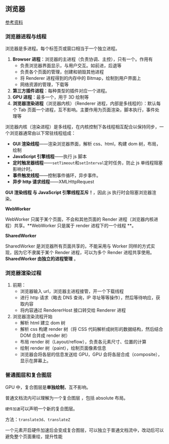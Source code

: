 ## 浏览器

[参考资料](http://www.dailichun.com/2018/01/21/js_singlethread_eventloop.html)

### 浏览器进程与线程

浏览器是多进程。每个标签页或窗口相当于一个独立进程。

1.  **Browser 进程**：浏览器的主进程（负责协调、主控），只有一个。作用有
    - 负责浏览器界面显示，与用户交互。如前进，后退等
    - 负责各个页面的管理，创建和销毁其他进程
    - 将 Renderer 进程得到的内存中的 Bitmap，绘制到用户界面上
    - 网络资源的管理，下载等
2.  **第三方插件进程**：每种类型的插件对应一个进程。
3.  **GPU 进程**：最多一个，用于 3D 绘制等
4.  **浏览器渲染进程**（浏览器内核）（Renderer 进程，内部是多线程的）：默认每个 Tab 页面一个进程，互不影响。主要作用为页面渲染，脚本执行，事件处理等

浏览器内核（渲染进程）是多线程，在内核控制下各线程相互配合以保持同步，一个浏览器通常由以下常驻线程组成：

- **GUI 渲染线程**——渲染浏览器界面，解析 css、html，构建 dom 树，布局，绘制
- **JavaScript 引擎线程**——执行 js 脚本
- **定时触发器线程**——`setTimeout`和`setInterval`定时任务，防止 js 单线程阻塞影响计时。
- **事件触发线程**——控制事件循环，异步事件。
- **异步 http 请求线程**——XMLHttpRequest

**GUI 渲染线程 与 JavaScript 引擎线程互斥！**，因此 js 执行时会阻塞浏览器渲染。

**WebWorker**

WebWorker 只属于某个页面，不会和其他页面的 Render 进程（浏览器内核进程）共享。**WebWorker 只是属于 render 进程下的一个线程 **。

**SharedWorker**

SharedWorker 是浏览器所有页面共享的，不能采用与 Worker 同样的方式实现，因为它不隶属于某个 Render 进程，可以为多个 Render 进程共享使用。**SharedWorker 由独立的进程管理** 。

### 浏览器渲染过程

1.  前期：
    - 浏览器输入 url，浏览器主进程接管，开一个下载线程
    - 进行 http 请求（略去 DNS 查询，IP 寻址等等操作），然后等待响应，获取内容
    - 将内容通过 RendererHost 接口转交给 Renderer 进程
2.  浏览器渲染流程开始
    - 解析 html 建立 dom 树
    - 解析 css 构建 render 树（将 CSS 代码解析成树形的数据结构，然后结合 DOM 合并成 render 树）
    - 布局 render 树（Layout/reflow），负责各元素尺寸、位置的计算
    - 绘制 render 树（paint），绘制页面像素信息
    - 浏览器会将各层的信息发送给 GPU，GPU 会将各层合成（composite），显示在屏幕上。

### 普通图层和复合图层

GPU 中，复合图层是**单独绘制**，互不影响。

普通文档流内可以理解为一个复合图层 ，包括 absolute 布局。

`硬件加速`可以声明一个新的复合图层。

方法：`translate3d`、`translateZ`

一个元素开启硬件加速后会变成复合图层，可以独立于普通文档流中，改动后可以避免整个页面重绘，提升性能
